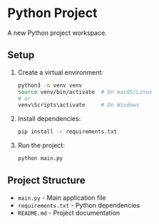 # Python Project

A new Python project workspace.

## Setup

1. Create a virtual environment:
   ```bash
   python3 -m venv venv
   source venv/bin/activate  # On macOS/Linux
   # or
   venv\Scripts\activate     # On Windows
   ```

2. Install dependencies:
   ```bash
   pip install -r requirements.txt
   ```

3. Run the project:
   ```bash
   python main.py
   ```

## Project Structure

- `main.py` - Main application file
- `requirements.txt` - Python dependencies
- `README.md` - Project documentation 